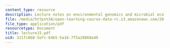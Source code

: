 ```yaml
---
content_type: resource
description: Lecture notes on environmental genomics and microbial ecology.
file: /media/https%3A/open-learning-course-data-rc.s3.amazonaws.com/20-106j-systems-microbiology-fall-2006/321fc8685efc64b55a167f5a28868a49_lecture15.pdf
file_type: application/pdf
resourcetype: Document
title: lecture15.pdf
uid: 321fc868-5efc-64b5-5a16-7f5a28868a49
---
```

